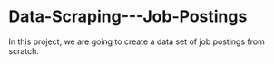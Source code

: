 # Data-Scraping---Job-Postings
In this project, we are going to create a data set of job postings from scratch.
